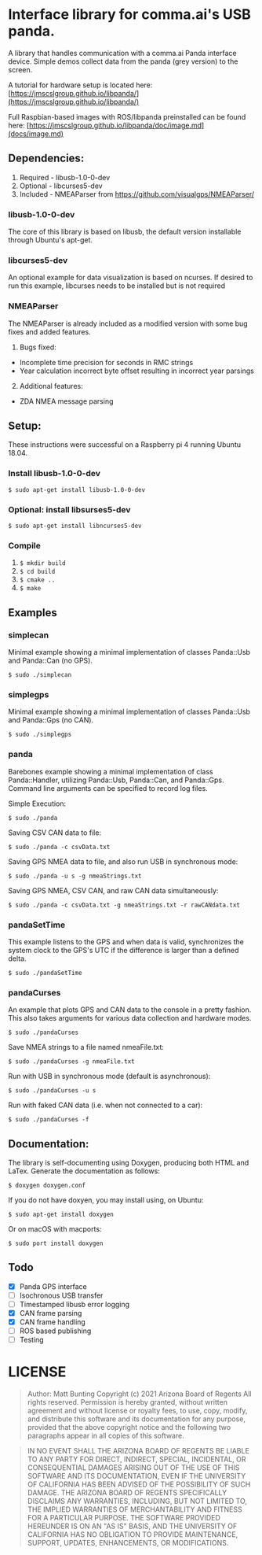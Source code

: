 # Interface library for comma.ai's USB panda.

A library that handles communication with a comma.ai Panda interface device.  Simple demos collect data from the panda (grey version) to the screen.

A tutorial for hardware setup is located here:
[https://jmscslgroup.github.io/libpanda/](https://jmscslgroup.github.io/libpanda/)

Full Raspbian-based images with ROS/libpanda preinstalled can be found here:
[https://jmscslgroup.github.io/libpanda/doc/image.md](docs/image.md)

## Dependencies:
1. Required - libusb-1.0-0-dev
2. Optional - libcurses5-dev
3. Included - NMEAParser from https://github.com/visualgps/NMEAParser/

### libusb-1.0-0-dev
The core of this library is based on libusb, the default version installable through Ubuntu's apt-get.

### libcurses5-dev
An optional example for data visualization is based on ncurses.  If desired to run this example, libcurses needs to be installed but is not required

### NMEAParser
The NMEAParser is already included as a modified version with some bug fixes and added features.
1. Bugs fixed:
* Incomplete time precision for seconds in RMC strings
* Year calculation incorrect byte offset resulting in incorrect year parsings
2. Additional features:
* ZDA NMEA message parsing

## Setup:
These instructions were successful on a Raspberry pi 4 running Ubuntu 18.04.
### Install libusb-1.0-0-dev
`$ sudo apt-get install libusb-1.0-0-dev`

### Optional: install libsurses5-dev
`$ sudo apt-get install libncurses5-dev`

### Compile
1. `$ mkdir build`
2. `$ cd build`
3. `$ cmake ..`
4. `$ make`

## Examples
### simplecan
Minimal example showing a minimal implementation of classes Panda::Usb and Panda::Can (no GPS).

`$ sudo ./simplecan`

### simplegps
Minimal example showing a minimal implementation of classes Panda::Usb and Panda::Gps (no CAN).

`$ sudo ./simplegps`

### panda
Barebones example showing a minimal implementation of class Panda::Handler, utilizing Panda::Usb, Panda::Can, and Panda::Gps.  Command line arguments can be specified to record log files.

Simple Execution:

`$ sudo ./panda`

Saving CSV CAN data to file:

`$ sudo ./panda -c csvData.txt`

Saving GPS NMEA data to file, and also run USB in synchronous mode:

`$ sudo ./panda -u s -g nmeaStrings.txt`

Saving GPS NMEA, CSV CAN, and raw CAN data simultaneously:

`$ sudo ./panda -c csvData.txt -g nmeaStrings.txt -r rawCANdata.txt`

### pandaSetTime
This example listens to the GPS and when data is valid, synchronizes the system clock to the GPS's UTC if the difference is larger than a defined delta.

`$ sudo ./pandaSetTime`

### pandaCurses
An example that plots GPS and CAN data to the console in a pretty fashion.  This also takes arguments for various data collection and hardware modes.

`$ sudo ./pandaCurses`

Save NMEA strings to a file named nmeaFile.txt:

`$ sudo ./pandaCurses -g nmeaFile.txt`

Run with USB in synchronous mode (default is asynchronous):

`$ sudo ./pandaCurses -u s`

Run with faked CAN data (i.e. when not connected to a car):

`$ sudo ./pandaCurses -f`

## Documentation:
The library is self-documenting using Doxygen, producing both HTML and LaTex.  Generate the documentation as follows:

`$ doxygen doxygen.conf`

If you do not have doxyen, you may install using, on Ubuntu:

`$ sudo apt-get install doxygen`

Or on macOS with macports:

`$ sudo port install doxygen`

## Todo
- [x] Panda GPS interface
- [ ] Isochronous USB transfer
- [ ] Timestamped libusb error logging
- [x] CAN frame parsing
- [x] CAN frame handling
- [ ] ROS based publishing
- [ ] Testing

# LICENSE

> Author: Matt Bunting
> Copyright (c) 2021 Arizona Board of Regents
> All rights reserved.
> Permission is hereby granted, without written agreement and without
> license or royalty fees, to use, copy, modify, and distribute this
> software and its documentation for any purpose, provided that the
> above copyright notice and the following two paragraphs appear in
> all copies of this software.

> IN NO EVENT SHALL THE ARIZONA BOARD OF REGENTS BE LIABLE TO ANY PARTY
> FOR DIRECT, INDIRECT, SPECIAL, INCIDENTAL, OR CONSEQUENTIAL DAMAGES
> ARISING OUT OF THE USE OF THIS SOFTWARE AND ITS DOCUMENTATION, EVEN
> IF THE UNIVERSITY OF CALIFORNIA HAS BEEN ADVISED OF THE POSSIBILITY OF
> SUCH DAMAGE.
> THE ARIZONA BOARD OF REGENTS SPECIFICALLY DISCLAIMS ANY WARRANTIES,
> INCLUDING, BUT NOT LIMITED TO, THE IMPLIED WARRANTIES OF MERCHANTABILITY
> AND FITNESS FOR A PARTICULAR PURPOSE. THE SOFTWARE PROVIDED HEREUNDER
> IS ON AN "AS IS" BASIS, AND THE UNIVERSITY OF CALIFORNIA HAS NO OBLIGATION
> TO PROVIDE MAINTENANCE, SUPPORT, UPDATES, ENHANCEMENTS, OR MODIFICATIONS.
